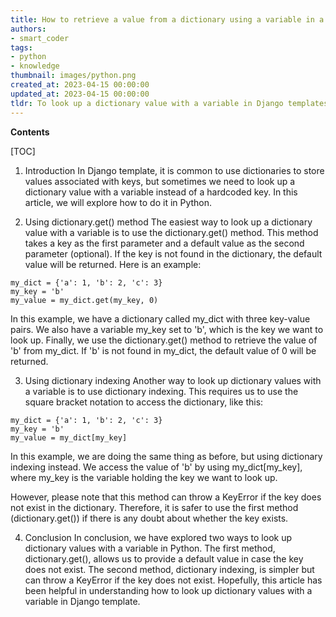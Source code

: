 ```yaml
---
title: How to retrieve a value from a dictionary using a variable in a django template
authors:
- smart_coder
tags:
- python
- knowledge
thumbnail: images/python.png
created_at: 2023-04-15 00:00:00
updated_at: 2023-04-15 00:00:00
tldr: To look up a dictionary value with a variable in Django templates, use the `dot` notation to access the dictionary value with the variable as the key.
---
```


**Contents**

[TOC]

1. Introduction
In Django template, it is common to use dictionaries to store values associated with keys, but sometimes we need to look up a dictionary value with a variable instead of a hardcoded key. In this article, we will explore how to do it in Python.

2. Using dictionary.get() method
The easiest way to look up a dictionary value with a variable is to use the dictionary.get() method. This method takes a key as the first parameter and a default value as the second parameter (optional). If the key is not found in the dictionary, the default value will be returned. Here is an example:

```
my_dict = {'a': 1, 'b': 2, 'c': 3}
my_key = 'b'
my_value = my_dict.get(my_key, 0)
```

In this example, we have a dictionary called my_dict with three key-value pairs. We also have a variable my_key set to 'b', which is the key we want to look up. Finally, we use the dictionary.get() method to retrieve the value of 'b' from my_dict. If 'b' is not found in my_dict, the default value of 0 will be returned.

3. Using dictionary indexing
Another way to look up dictionary values with a variable is to use dictionary indexing. This requires us to use the square bracket notation to access the dictionary, like this:

```
my_dict = {'a': 1, 'b': 2, 'c': 3}
my_key = 'b'
my_value = my_dict[my_key]
```

In this example, we are doing the same thing as before, but using dictionary indexing instead. We access the value of 'b' by using my_dict[my_key], where my_key is the variable holding the key we want to look up.

However, please note that this method can throw a KeyError if the key does not exist in the dictionary. Therefore, it is safer to use the first method (dictionary.get()) if there is any doubt about whether the key exists.

4. Conclusion
In conclusion, we have explored two ways to look up dictionary values with a variable in Python. The first method, dictionary.get(), allows us to provide a default value in case the key does not exist. The second method, dictionary indexing, is simpler but can throw a KeyError if the key does not exist. Hopefully, this article has been helpful in understanding how to look up dictionary values with a variable in Django template.
